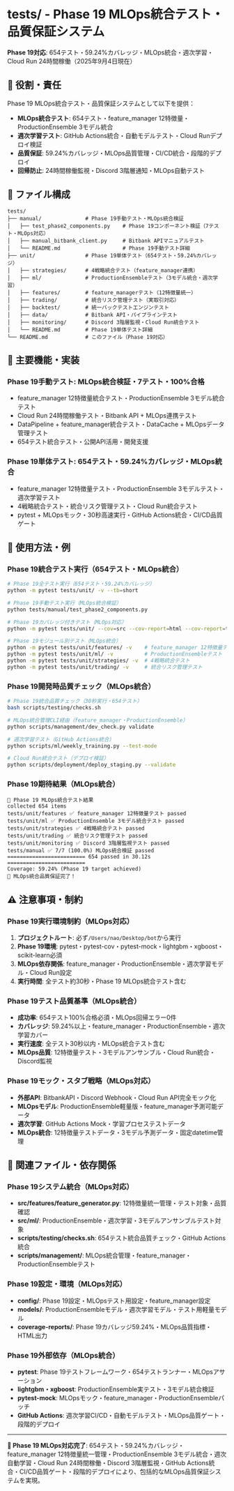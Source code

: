 # tests/ - Phase 19 MLOps統合テスト・品質保証システム

**Phase 19対応**: 654テスト・59.24%カバレッジ・MLOps統合・週次学習・Cloud Run 24時間稼働（2025年9月4日現在）

## 🎯 役割・責任

Phase 19 MLOps統合テスト・品質保証システムとして以下を提供：
- **MLOps統合テスト**: 654テスト・feature_manager 12特徴量・ProductionEnsemble 3モデル統合
- **週次学習テスト**: GitHub Actions統合・自動モデルテスト・Cloud Runデプロイ検証
- **品質保証**: 59.24%カバレッジ・MLOps品質管理・CI/CD統合・段階的デプロイ
- **回帰防止**: 24時間稼働監視・Discord 3階層通知・MLOps自動テスト

## 📂 ファイル構成

```
tests/
├── manual/              # Phase 19手動テスト・MLOps統合検証
│   ├── test_phase2_components.py    # Phase 19コンポーネント検証（7テスト・MLOps対応）
│   ├── manual_bitbank_client.py     # Bitbank APIマニュアルテスト
│   └── README.md                    # Phase 19手動テスト詳細
├── unit/                # Phase 19単体テスト（654テスト・59.24%カバレッジ）
│   ├── strategies/      # 4戦略統合テスト（feature_manager連携）
│   ├── ml/              # ProductionEnsembleテスト（3モデル統合・週次学習）
│   ├── features/        # feature_managerテスト（12特徴量統一）
│   ├── trading/         # 統合リスク管理テスト（実取引対応）
│   ├── backtest/        # 統一バックテストエンジンテスト
│   ├── data/            # Bitbank API・パイプラインテスト
│   ├── monitoring/      # Discord 3階層監視・Cloud Run統合テスト
│   └── README.md        # Phase 19単体テスト詳細
└── README.md            # このファイル（Phase 19対応）
```

## 🧪 主要機能・実装

### **Phase 19手動テスト**: MLOps統合検証・7テスト・100%合格
- feature_manager 12特徴量統合テスト・ProductionEnsemble 3モデル統合テスト
- Cloud Run 24時間稼働テスト・Bitbank API + MLOps連携テスト
- DataPipeline + feature_manager統合テスト・DataCache + MLOpsデータ管理テスト
- 654テスト統合テスト・公開API活用・開発支援

### **Phase 19単体テスト**: 654テスト・59.24%カバレッジ・MLOps統合
- feature_manager 12特徴量テスト・ProductionEnsemble 3モデルテスト・週次学習テスト
- 4戦略統合テスト・統合リスク管理テスト・Cloud Run統合テスト
- pytest + MLOpsモック・30秒高速実行・GitHub Actions統合・CI/CD品質ゲート

## 🔧 使用方法・例

### **Phase 19統合テスト実行（654テスト・MLOps統合）**
```bash
# Phase 19全テスト実行（654テスト・59.24%カバレッジ）
python -m pytest tests/unit/ -v --tb=short

# Phase 19手動テスト実行（MLOps統合検証）
python tests/manual/test_phase2_components.py

# Phase 19カバレッジ付きテスト（MLOps対応）
python -m pytest tests/unit/ --cov=src --cov-report=html --cov-report=term-missing

# Phase 19モジュール別テスト（MLOps統合）
python -m pytest tests/unit/features/ -v    # feature_manager 12特徴量テスト
python -m pytest tests/unit/ml/ -v          # ProductionEnsembleテスト
python -m pytest tests/unit/strategies/ -v  # 4戦略統合テスト
python -m pytest tests/unit/trading/ -v     # 統合リスク管理テスト
```

### **Phase 19開発時品質チェック（MLOps統合）**
```bash
# Phase 19統合品質チェック（30秒実行・654テスト）
bash scripts/testing/checks.sh

# MLOps統合管理CLI経由（feature_manager・ProductionEnsemble）
python scripts/management/dev_check.py validate

# 週次学習テスト（GitHub Actions統合）
python scripts/ml/weekly_training.py --test-mode

# Cloud Run統合テスト（デプロイ検証）
python scripts/deployment/deploy_staging.py --validate
```

### **Phase 19期待結果（MLOps統合）**
```
🚀 Phase 19 MLOps統合テスト結果
collected 654 items
tests/unit/features ✅ feature_manager 12特徴量テスト passed
tests/unit/ml ✅ ProductionEnsemble 3モデル統合テスト passed  
tests/unit/strategies ✅ 4戦略統合テスト passed
tests/unit/trading ✅ 統合リスク管理テスト passed
tests/unit/monitoring ✅ Discord 3階層監視テスト passed
tests/manual ✅ 7/7 (100.0%) MLOps統合検証 passed
========================= 654 passed in 30.12s =========================
Coverage: 59.24% (Phase 19 target achieved)
🎉 MLOps統合品質保証完了！
```

## ⚠️ 注意事項・制約

### **Phase 19実行環境制約（MLOps対応）**
1. **プロジェクトルート**: 必ず`/Users/nao/Desktop/bot`から実行
2. **Phase 19環境**: pytest・pytest-cov・pytest-mock・lightgbm・xgboost・scikit-learn必須
3. **MLOps依存関係**: feature_manager・ProductionEnsemble・週次学習モデル・Cloud Run設定
4. **実行時間**: 全テスト約30秒・Phase 19 MLOps統合テスト含む

### **Phase 19テスト品質基準（MLOps統合）**
- **成功率**: 654テスト100%合格必須・MLOps回帰エラー0件
- **カバレッジ**: 59.24%以上・feature_manager・ProductionEnsemble・週次学習カバー
- **実行速度**: 全テスト30秒以内・MLOps統合テスト含む
- **MLOps品質**: 12特徴量テスト・3モデルアンサンブル・Cloud Run統合・Discord監視

### **Phase 19モック・スタブ戦略（MLOps対応）**
- **外部API**: BitbankAPI・Discord Webhook・Cloud Run API完全モック化
- **MLOpsモデル**: ProductionEnsemble軽量版・feature_manager予測可能データ
- **週次学習**: GitHub Actions Mock・学習プロセステストデータ
- **MLOps統合**: 12特徴量テストデータ・3モデル予測データ・固定datetime管理

## 🔗 関連ファイル・依存関係

### **Phase 19システム統合（MLOps対応）**
- **src/features/feature_generator.py**: 12特徴量統一管理・テスト対象・品質確認
- **src/ml/**: ProductionEnsemble・週次学習・3モデルアンサンブルテスト対象
- **scripts/testing/checks.sh**: 654テスト統合品質チェック・GitHub Actions統合
- **scripts/management/**: MLOps統合管理・feature_manager・ProductionEnsembleテスト

### **Phase 19設定・環境（MLOps対応）**
- **config/**: Phase 19設定・MLOpsテスト用設定・feature_manager設定
- **models/**: ProductionEnsembleモデル・週次学習モデル・テスト用軽量モデル
- **coverage-reports/**: Phase 19カバレッジ59.24%・MLOps品質指標・HTML出力

### **Phase 19外部依存（MLOps統合）**
- **pytest**: Phase 19テストフレームワーク・654テストランナー・MLOpsアサーション
- **lightgbm・xgboost**: ProductionEnsemble実テスト・3モデル統合検証
- **pytest-mock**: MLOpsモック・feature_manager・ProductionEnsembleパッチ
- **GitHub Actions**: 週次学習CI/CD・自動モデルテスト・MLOps品質ゲート・段階的デプロイ

---

**🎯 Phase 19 MLOps対応完了**: 654テスト・59.24%カバレッジ・feature_manager 12特徴量統一管理・ProductionEnsemble 3モデル統合・週次自動学習・Cloud Run 24時間稼働・Discord 3階層監視・GitHub Actions統合・CI/CD品質ゲート・段階的デプロイにより、包括的なMLOps品質保証システムを実現。